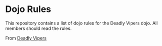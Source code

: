 Dojo Rules
==========

This repository contains a list of dojo rules for the Deadly Vipers dojo. All members should read the rules.

From [Deadly Vipers](https://github.com/deadlyvipers)

